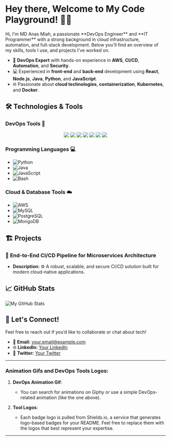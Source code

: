 <h1> Hey there, Welcome to My Code Playground! 🎉👾 </h1>
Hi, I'm MD Anas Miah, a passionate **DevOps Engineer** and **IT Programmer** with a strong background in cloud infrastructure, automation, and full-stack development. Below you'll find an overview of my skills, tools I use, and projects I've worked on.


- 🚀 **DevOps Expert** with hands-on experience in **AWS**, **CI/CD**, **Automation**, and **Security**.
- 💻 Experienced in **front-end** and **back-end** development using **React**, **Node.js**, **Java**, **Python**, and **JavaScript**.
- 🌐 Passionate about **cloud technologies**, **containerization**, **Kubernetes**, and **Docker**.

## 🛠️ Technologies & Tools

### **DevOps Tools** 🔧
<p align="center">
  <img src="https://img.shields.io/badge/AWS-232F3E?logo=amazon-aws&logoColor=white" />
  <img src="https://img.shields.io/badge/Terraform-7B42B1?logo=terraform&logoColor=white" />
  <img src="https://img.shields.io/badge/Docker-2496ED?logo=docker&logoColor=white" />
  <img src="https://img.shields.io/badge/Jenkins-FF9800?logo=jenkins&logoColor=white" />
  <img src="https://img.shields.io/badge/Kubernetes-326CE5?logo=kubernetes&logoColor=white" />
  <img src="https://img.shields.io/badge/Ansible-EE0000?logo=ansible&logoColor=white" />
  <img src="https://img.shields.io/badge/GitHub-181717?logo=github&logoColor=white" />
</p>

### **Programming Languages** 💻
- ![Python](https://img.shields.io/badge/Python-3776AB?logo=python&logoColor=white)
- ![Java](https://img.shields.io/badge/Java-007396?logo=java&logoColor=white)
- ![JavaScript](https://img.shields.io/badge/JavaScript-F7DF1E?logo=javascript&logoColor=black)
- ![Bash](https://img.shields.io/badge/Bash-4EAA25?logo=gnubash&logoColor=white)

### **Cloud & Database Tools** ☁️
- ![AWS](https://img.shields.io/badge/AWS-232F3E?logo=amazon-aws&logoColor=white)
- ![MySQL](https://img.shields.io/badge/MySQL-4479A1?logo=mysql&logoColor=white)
- ![PostgreSQL](https://img.shields.io/badge/PostgreSQL-336791?logo=postgresql&logoColor=white)
- ![MongoDB](https://img.shields.io/badge/MongoDB-47A248?logo=mongodb&logoColor=white)

## 🏗️ Projects

### 🚀 **End-to-End CI/CD Pipeline for Microservices Architecture** 
- **Description:** ⚙️ A robust, scalable, and secure CI/CD solution built for modern cloud-native applications.


## 📈 GitHub Stats

![My GitHub Stats](https://github-readme-stats.vercel.app/api?username=YourUsername&show_icons=true&hide_title=true&count_private=true&theme=radical)

## 🔗 Let's Connect!

Feel free to reach out if you’d like to collaborate or chat about tech!

- 📧 **Email:** your.email@example.com
- 🌐 **LinkedIn:** [Your LinkedIn](#)
- 💬 **Twitter:** [Your Twitter](#)

---

### Animation Gifs and DevOps Tools Logos:
1. **DevOps Animation Gif**:
   - You can search for animations on Giphy or use a simple DevOps-related animation (like the one above).
   
2. **Tool Logos**:
   - Each badge logo is pulled from Shields.io, a service that generates logo-based badges for your README. Feel free to replace them with the logos that best represent your expertise.

---

